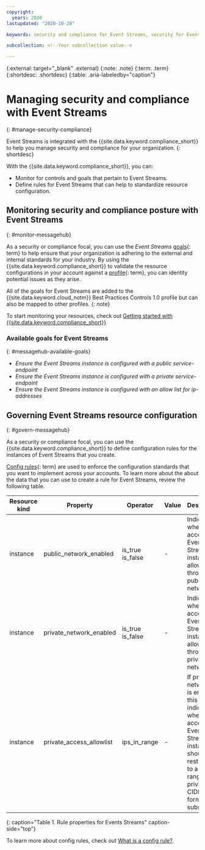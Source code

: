 ```yaml
---
copyright:
  years: 2020
lastupdated: "2020-10-20"

keywords: security and compliance for Event Streams, security for Event streams, compliance for Event Streams,

subcollection: <!--Your subcollection value-->

---
```


{:external: target="_blank" .external}
{:note: .note}
{:term: .term}
{:shortdesc: .shortdesc}
{:table: .aria-labeledby="caption"}


# Managing security and compliance with Event Streams
{: #manage-security-compliance}

<!-- Name this file `manage-scc.md` and place it in the "Enhancing security" topic group. -->

Event Streams is integrated with the {{site.data.keyword.compliance_short}} to help you manage security and compliance for your organization.
{: shortdesc}

<!--Add the following sections as your service onboards to the Security and Compliance Center. You might have only monitoring or you might also have configuration enforcement. Also, if you only have one of the options, be sure to remove the bulleted list and write the following section as a sentence.-->

With the {{site.data.keyword.compliance_short}}, you can:

* Monitor for controls and goals that pertain to Event Streams.
* Define rules for Event Streams that can help to standardize resource configuration.

## Monitoring security and compliance posture with Event Streams
{: #monitor-messagehub}

As a security or compliance focal, you can use the *Event Streams* [goals](#x2117978){: term} to help ensure that your organization is adhering to the external and internal standards for your industry. By using the {{site.data.keyword.compliance_short}} to validate the resource configurations in your account against a [profile](#x2034950){: term}, you can identity potential issues as they arise.

All of the goals for Event Streams are added to the {{site.data.keyword.cloud_notm}} Best Practices Controls 1.0 profile but can also be mapped to other profiles.
{: note}

To start monitoring your resources, check out [Getting started with {{site.data.keyword.compliance_short}}](/docs/security-compliance?topic-security-compliance-getting-started)

### Available goals for Event Streams
{: #messagehub-available-goals}

* *Ensure the Event Streams instance is configured with a public service-endpoint*
* *Ensure the Event Streams instance is configured with a private service-endpoint*
* *Ensure the Event Streams instance is configured with an allow list for ip-addresses*

## Governing Event Streams resource configuration
{: #govern-messagehub}

As a security or compliance focal, you can use the {{site.data.keyword.compliance_short}} to define configuration rules for the instances of Event Streams that you create.

[Config rules](#x3084914){: term} are used to enforce the configuration standards that you want to implement across your accounts. To learn more about the about the data that you can use to create a rule for Event Streams, review the following table.

| Resource kind | Property | Operator | Value | Description |
|---------------|----------|---------------|-------|-------------|
| instance | public_network_enabled | is_true <br>is_false | - | Indicates whether access to a Event Streams instance is allowed through a public network. |
| instance | private_network_enabled | is_true <br>is_false | - | Indicates whether access to a Event Streams instance is allowed through a private network. |
| instance | private_access_allowlist | ips_in_range | - | If private networking is enabled this indicates whether access to a Event Streams instance should be restricted to a given range of private IP CIDR formatted subnets. |
{: caption="Table 1. Rule properties for Events Streams" caption-side="top"}

To learn more about config rules, check out [What is a config rule?](/docs/security-compliance?topic=security-compliance-what-is-rule).
